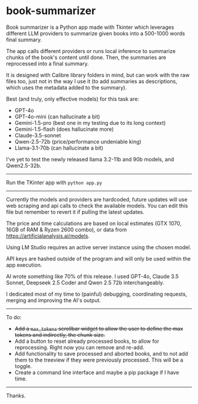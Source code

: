 # book-summarizer
Book summarizer is a Python app made with Tkinter which leverages different LLM providers to summarize given books into a 500-1000 words final summary.

The app calls different providers or runs local inference to summarize chunks of the book's content until done. Then, the summaries are reprocessed into a final summary.

It is designed with Calibre library folders in mind, but can work with the raw files too, just not in the way I use it (to add summaries as descriptions, which uses the metadata added to the summary).

Best (and truly, only effective models) for this task are:
- GPT-4o
- GPT-4o-mini (can hallucinate a bit)
- Gemini-1.5-pro (best one in my testing due to its long context)
- Gemini-1.5-flash (does hallucinate more)
- Claude-3.5-sonnet
- Qwen-2.5-72b (price/performance undeniable king)
- Llama-3.1-70b (can hallucinate a bit)

I've yet to test the newly released llama 3.2-11b and 90b models, and Qwen2.5-32b.

---------

Run the TKinter app with `python app.py`

---------

Currently the models and providers are hardcoded, future updates will use web scraping and api calls to check the available models. You can edit this file but remember to revert it if pulling the latest updates.

The price and time calculations are based on local estimates (GTX 1070, 16GB of RAM & Ryzen 2600 combo), or data from https://artificialanalysis.ai/models.

Using LM Studio requires an active server instance using the chosen model.

API keys are hashed outside of the program and will only be used within the app execution.

AI wrote something like 70% of this release. I used GPT-4o, Claude 3.5 Sonnet, Deepseek 2.5 Coder and Qwen 2.5 72b interchangeably.

I dedicated most of my time to (painful) debugging, coordinating requests, merging and improving the AI's output.

---------

To do:

- <s>Add a `max_tokens` scrollbar widget to allow the user to define the max tokens and indirectly, the chunk size.</s>
- Add a button to reset already processed books, to allow for reprocessing. Right now you can remove and re-add.
- Add functionality to save processed and aborted books, and to not add them to the treeview if they were previously processed. This will be a toggle.
- Create a command line interface and maybe a pip package if I have time.

---------

Thanks.
